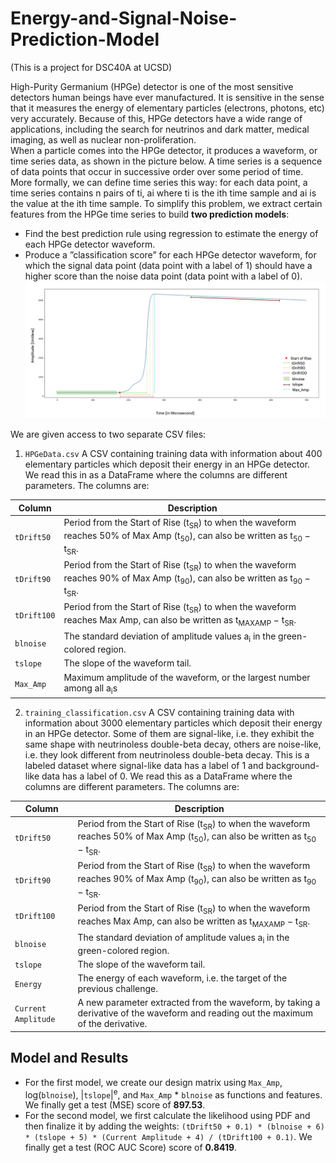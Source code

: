 # Energy-and-Signal-Noise-Prediction-Model
(This is a project for DSC40A at UCSD)  
  
High-Purity Germanium (HPGe) detector is one of the most sensitive detectors human beings have ever manufactured. It is sensitive in the sense that it measures the energy of elementary particles (electrons, photons, etc) very accurately. Because of this, HPGe detectors have a wide range of applications, including the search for neutrinos and dark matter, medical imaging, as well as nuclear non-proliferation.  
When a particle comes into the HPGe detector, it produces a waveform, or time series data, as shown in the picture below. A time series is a sequence of data points that occur in successive order over some period of time. More formally, we can define time series this way: for each data point, a time series contains n pairs of ti, ai where ti is the ith time sample and ai is the value at the ith time sample. To simplify this problem, we extract certain features from the HPGe time series to build **two prediction models**:
 - Find the best prediction rule using regression to estimate the energy of each HPGe detector waveform.
 - Produce a ”classification score” for each HPGe detector waveform, for which the signal data point (data point with a label of 1) should have a higher score than the noise data point (data point with a label of 0).
![HPGe img](https://github.com/RitaYujiaWu/Energy-and-Signal-Noise-Prediction-Model/blob/main/img.png)
  
We are given access to two separate CSV files:   
1. `HPGeData.csv` A CSV containing training data with information about 400 elementary particles which deposit their energy in an HPGe detector. We read this in as a DataFrame where the columns are different parameters. The columns are:

| Column              | Description                                                                                                                                                                    |
|---------------------|--------------------------------------------------------------------------------------------------------------------------------------------------------------------------------|
| `tDrift50`          | Period from the Start of Rise (t<sub>SR</sub>) to when the waveform reaches 50% of Max Amp (t<sub>50</sub>), can also be written as t<sub>50</sub> − t<sub>SR</sub>.           |
| `tDrift90`          | Period from the Start of Rise (t<sub>SR</sub>) to when the waveform reaches 90% of Max Amp (t<sub>90</sub>), can also be written as t<sub>90</sub> − t<sub>SR</sub>.           |
| `tDrift100`         | Period from the Start of Rise (t<sub>SR</sub>) to when the waveform reaches Max Amp, can also be written as t<sub>MAXAMP</sub> − t<sub>SR</sub>.                               |
| `blnoise`           | The standard deviation of amplitude values a<sub>i</sub> in the green-colored region.                                                                                          |
| `tslope`            | The slope of the waveform tail.                                                                                                                                                |
| `Max_Amp`           | Maximum amplitude of the waveform, or the largest number among all a<sub>i</sub>s                                                                                              |
  
  
2. `training_classification.csv` A CSV containing training data with information about 3000 elementary particles which deposit their energy in an HPGe detector. Some of them are signal-like, i.e. they exhibit the same shape with neutrinoless double-beta decay, others are noise-like, i.e. they look different from neutrinoless double-beta decay. This is a labeled dataset where signal-like data has a label of 1 and background-like data has a label of 0. We read this as a DataFrame where the columns are different parameters. The columns are:

| Column              | Description                                                                                                                                                                    |
|---------------------|--------------------------------------------------------------------------------------------------------------------------------------------------------------------------------|
| `tDrift50`          | Period from the Start of Rise (t<sub>SR</sub>) to when the waveform reaches 50% of Max Amp (t<sub>50</sub>), can also be written as t<sub>50</sub> − t<sub>SR</sub>.           |
| `tDrift90`          | Period from the Start of Rise (t<sub>SR</sub>) to when the waveform reaches 90% of Max Amp (t<sub>90</sub>), can also be written as t<sub>90</sub> − t<sub>SR</sub>.           |
| `tDrift100`         | Period from the Start of Rise (t<sub>SR</sub>) to when the waveform reaches Max Amp, can also be written as t<sub>MAXAMP</sub> − t<sub>SR</sub>.                               |
| `blnoise`           | The standard deviation of amplitude values a<sub>i</sub> in the green-colored region.                                                                                          |
| `tslope`            | The slope of the waveform tail.                                                                                                                                                |
| `Energy`            | The energy of each waveform, i.e. the target of the previous challenge.                                                                                                        |
| `Current Amplitude` | A new parameter extracted from the waveform, by taking a derivative of the waveform and reading out the maximum of the derivative.                                             |

  
## Model and Results
- For the first model, we create our design matrix using `Max_Amp`, log(`blnoise`), |`tslope`|<sup>e</sup>, and `Max_Amp` * `blnoise` as functions and features. We finally get a test (MSE) score of **897.53**.
- For the second model, we first calculate the likelihood using PDF and then finalize it by adding the weights: `(tDrift50 + 0.1) * (blnoise + 6) * (tslope + 5) * (Current Amplitude + 4) / (tDrift100 + 0.1)`. We finally get a test (ROC AUC Score) score of **0.8419**.
